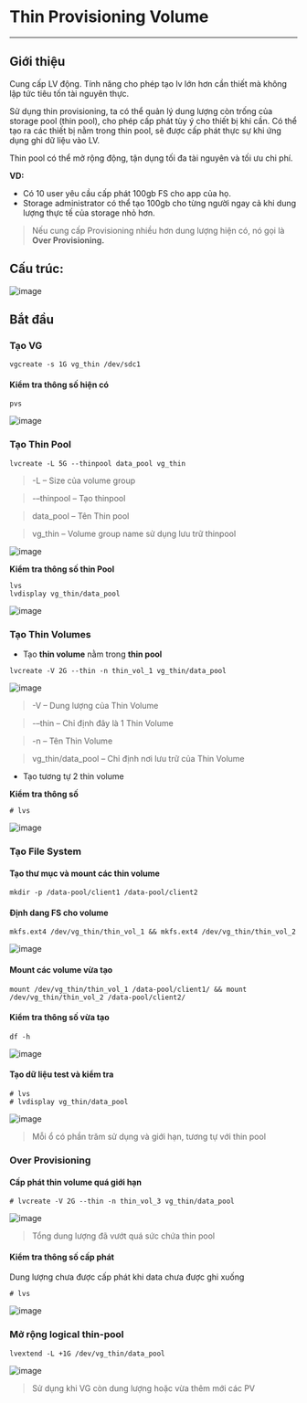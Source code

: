 # Thin Provisioning Volume
---
## Giới thiệu
Cung cấp LV động. Tính năng cho phép tạo lv lớn hơn cần thiết mà không lập tức tiêu tốn tài nguyên thực.

Sử dụng thin provisioning, ta có thể quản lý dung lượng còn trống của storage pool (thin pool), cho phép cấp phát tùy ý cho thiết bị khi cần. Có thể tạo ra các thiết bị nằm trong thin pool, sẽ được cấp phát thực sự khi ứng dụng ghi dữ liệu vào LV.

Thin pool có thể mở rộng động, tận dụng tối đa tài nguyên và tối ưu chi phí.

__VD:__
- Có 10 user yêu cầu cấp phát 100gb FS cho app của họ.
- Storage administrator có thể tạo 100gb cho từng người ngay cả khi dung lượng thực tế của storage nhỏ hơn.

> Nếu cung cấp Provisioning nhiều hơn dung lượng hiện có, nó gọi là __Over Provisioning.__

## Cấu trúc:
![image](https://github.com/user-attachments/assets/2b226c33-a220-4db2-a697-5d3c5c2cfe96)

## Bắt đầu
### Tạo VG
```
vgcreate -s 1G vg_thin /dev/sdc1
```
#### Kiểm tra thông số hiện có
```
pvs
```
![image](https://github.com/user-attachments/assets/a3ede57b-1528-4e5a-bd3b-374aaebdde6a)

### Tạo __Thin Pool__
```
lvcreate -L 5G --thinpool data_pool vg_thin
```
> -L – Size của volume group

> -–thinpool – Tạo thinpool

> data_pool – Tên Thin pool

> vg_thin – Volume group name sử dụng lưu trữ thinpool

![image](https://github.com/user-attachments/assets/d7611a6f-954e-429c-b16a-9baa9b4725c9)


__Kiểm tra thông số thin Pool__
```
lvs
lvdisplay vg_thin/data_pool
```
![image](https://github.com/user-attachments/assets/b6150783-6e93-4caf-bcba-7a86276a384d)

### Tạo Thin Volumes
- Tạo __thin volume__ nằm trong __thin pool__
```
lvcreate -V 2G --thin -n thin_vol_1 vg_thin/data_pool
```
![image](https://github.com/user-attachments/assets/416fb374-eb4f-48aa-b8de-934f39afa950)

> -V – Dung lượng của Thin Volume

> -–thin – Chỉ định đây là 1 Thin Volume

> -n – Tên Thin Volume

> vg_thin/data_pool – Chỉ định nơi lưu trữ của Thin Volume

- Tạo tương tự 2 thin volume

__Kiểm tra thông số__
```
# lvs
```
![image](https://github.com/user-attachments/assets/797a83a0-5d11-45f3-a9a8-c43828c6f52e)

### Tạo File System
#### Tạo thư mục và mount các thin volume
```
mkdir -p /data-pool/client1 /data-pool/client2
```
#### Định dang FS cho volume
```
mkfs.ext4 /dev/vg_thin/thin_vol_1 && mkfs.ext4 /dev/vg_thin/thin_vol_2
```
![image](https://github.com/user-attachments/assets/aeca9c17-61dd-40fc-a818-7af9b7427f6a)

#### Mount các volume vừa tạo
```
mount /dev/vg_thin/thin_vol_1 /data-pool/client1/ && mount /dev/vg_thin/thin_vol_2 /data-pool/client2/
```

#### Kiểm tra thông số vừa tạo
```
df -h
```
![image](https://github.com/user-attachments/assets/245d3bae-592b-4a0a-b1e4-d64d6a0f9078)

#### Tạo dữ liệu test và kiểm tra
```
# lvs
# lvdisplay vg_thin/data_pool
```
![image](https://github.com/user-attachments/assets/8fd40fe0-0698-4550-ad1b-2e217db4bdbd)

> Mỗi ổ có phần trăm sử dụng và giới hạn, tương tự với thin pool

### Over Provisioning
#### Cấp phát thin volume quá giới hạn
```
# lvcreate -V 2G --thin -n thin_vol_3 vg_thin/data_pool
```
![image](https://github.com/user-attachments/assets/b1478def-7ae5-4fab-8764-fd8c4da9086a)

> Tổng dung lượng đã vướt quá sức chứa thin pool

#### Kiểm tra thông số cấp phát
Dung lượng chưa được cấp phát khi data chưa được ghi xuống
```
# lvs
```
![image](https://github.com/user-attachments/assets/ead6df4d-ad21-4c2a-91b5-d6eb2f546535)

### Mở rộng logical thin-pool
```
lvextend -L +1G /dev/vg_thin/data_pool
```
![image](https://github.com/user-attachments/assets/ba625a8c-fb5b-4dd5-b2a7-aedd3a22e793)

> Sử dụng khi VG còn dung lượng hoặc vừa thêm mới các PV
